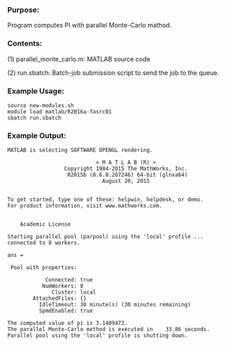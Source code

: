 ### Purpose:

Program computes PI with parallel Monte-Carlo mathod.

### Contents:

(1) parallel_monte_carlo.m: MATLAB source code

(2) run.sbatch: Batch-job submission script to send the job to the queue.

### Example Usage:

	source new-modules.sh
	module load matlab/R2016a-fasrc01
	sbatch run.sbatch
    
### Example Output:

```
MATLAB is selecting SOFTWARE OPENGL rendering.

                            < M A T L A B (R) >
                  Copyright 1984-2015 The MathWorks, Inc.
                   R2015b (8.6.0.267246) 64-bit (glnxa64)
                              August 20, 2015

 
To get started, type one of these: helpwin, helpdesk, or demo.
For product information, visit www.mathworks.com.
 

	Academic License

Starting parallel pool (parpool) using the 'local' profile ... connected to 8 workers.

ans = 

 Pool with properties: 

            Connected: true
           NumWorkers: 8
              Cluster: local
        AttachedFiles: {}
          IdleTimeout: 30 minute(s) (30 minutes remaining)
          SpmdEnabled: true

The computed value of pi is 3.1409472.
The parallel Monte-Carlo method is executed in    33.86 seconds.
Parallel pool using the 'local' profile is shutting down.
```

